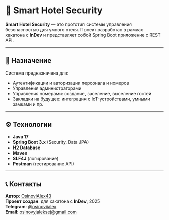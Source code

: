 # 🔐 Smart Hotel Security

**Smart Hotel Security** — это прототип системы управления безопасностью для умного отеля. Проект разработан в рамках хакатона с **InDev** и представляет собой Spring Boot приложение с REST API.

---

## 🎯 Назначение

Система предназначена для:

- Аутентификации и авторизации персонала и номеров
- Управления администраторами
- Управления номерами: создание, заселение, выселение гостей
- Закладки на будущее: интеграция с IoT-устройствами, умными замками и пр.

---

## ⚙️ Технологии

- **Java 17**
- **Spring Boot 3.x** (Security, Data JPA)
- **H2 Database**
- **Maven**
- **SLF4J** (логирование)
- **Postman** (тестирование API)

---

## 📞 Контакты

**Автор**: [OsinoviAlex43](https://github.com/OsinoviAlex43)  
**Проект создан**: для хакатона с **InDev**, 2025  
**Telegram**: [@osinoviialex](https://t.me/osinoviialex)  
**Email**: osinovyjaleksej@gmail.com
